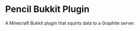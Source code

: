 Pencil Bukkit Plugin
====================

A Minecraft Bukkit plugin that squirts data to a Graphite server.
